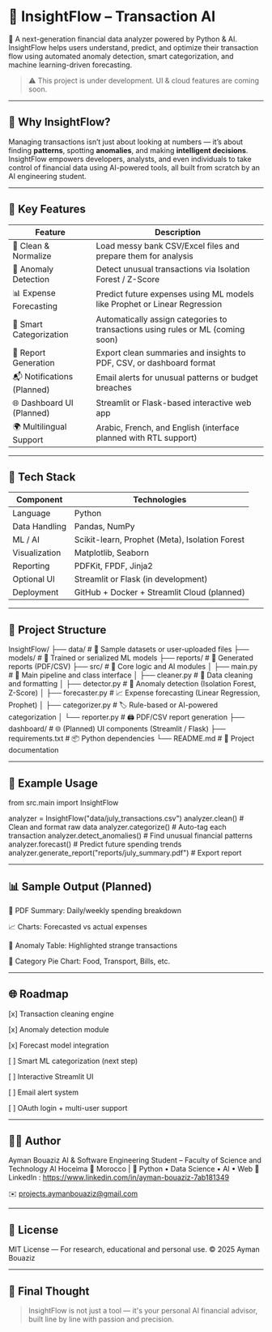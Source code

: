 # 💼 InsightFlow – Transaction AI

🔎 A next-generation financial data analyzer powered by Python & AI.  
InsightFlow helps users understand, predict, and optimize their transaction flow using automated anomaly detection, smart categorization, and machine learning-driven forecasting.

> ⚠️ This project is under development. UI & cloud features are coming soon.

---

## 🚀 Why InsightFlow?

Managing transactions isn’t just about looking at numbers — it’s about finding **patterns**, spotting **anomalies**, and making **intelligent decisions**.  
InsightFlow empowers developers, analysts, and even individuals to take control of financial data using AI-powered tools, all built from scratch by an AI engineering student.

---

## 🧠 Key Features

| Feature                   | Description                                                                         |
|---------------------------|-------------------------------------------------------------------------------------|
| 🧹 Clean & Normalize       | Load messy bank CSV/Excel files and prepare them for analysis                      |
| 🧠 Anomaly Detection       | Detect unusual transactions via Isolation Forest / Z-Score                         |
| 📊 Expense Forecasting     | Predict future expenses using ML models like Prophet or Linear Regression         |
| 🧩 Smart Categorization     | Automatically assign categories to transactions using rules or ML (coming soon)   |
| 📄 Report Generation       | Export clean summaries and insights to PDF, CSV, or dashboard format              |
| 📬 Notifications (Planned) | Email alerts for unusual patterns or budget breaches                              |
| 🌐 Dashboard UI (Planned)  | Streamlit or Flask-based interactive web app                                      |
| 🌍 Multilingual Support    | Arabic, French, and English (interface planned with RTL support)                  |

---

## 🧱 Tech Stack

| Component       | Technologies                      |
|----------------|-----------------------------------|
| Language        | Python                            |
| Data Handling   | Pandas, NumPy                      |
| ML / AI         | Scikit-learn, Prophet (Meta), Isolation Forest |
| Visualization   | Matplotlib, Seaborn                |
| Reporting       | PDFKit, FPDF, Jinja2               |
| Optional UI     | Streamlit or Flask (in development)|
| Deployment      | GitHub + Docker + Streamlit Cloud (planned) |

---

## 🧩 Project Structure

InsightFlow/
├── data/               # 💾 Sample datasets or user-uploaded files
├── models/             # 🤖 Trained or serialized ML models
├── reports/            # 📄 Generated reports (PDF/CSV)
├── src/                # 🧠 Core logic and AI modules
│   ├── main.py         # 🔁 Main pipeline and class interface
│   ├── cleaner.py      # 🧼 Data cleaning and formatting
│   ├── detector.py     # 🚨 Anomaly detection (Isolation Forest, Z-Score)
│   ├── forecaster.py   # 📈 Expense forecasting (Linear Regression, Prophet)
│   ├── categorizer.py  # 🏷️ Rule-based or AI-powered categorization
│   └── reporter.py     # 🖨️ PDF/CSV report generation
├── dashboard/          # 🌐 (Planned) UI components (Streamlit / Flask)
├── requirements.txt    # 📦 Python dependencies
└── README.md           # 📘 Project documentation

---

## 🧪 Example Usage

from src.main import InsightFlow

analyzer = InsightFlow("data/july_transactions.csv")
analyzer.clean()                       # Clean and format raw data
analyzer.categorize()                 # Auto-tag each transaction
analyzer.detect_anomalies()          # Find unusual financial patterns
analyzer.forecast()                  # Predict future spending trends
analyzer.generate_report("reports/july_summary.pdf")  # Export report


---

## 📊 Sample Output (Planned)

🧾 PDF Summary: Daily/weekly spending breakdown

📈 Charts: Forecasted vs actual expenses

🛑 Anomaly Table: Highlighted strange transactions

💼 Category Pie Chart: Food, Transport, Bills, etc.



---

## 🌐 Roadmap

[x] Transaction cleaning engine

[x] Anomaly detection module

[x] Forecast model integration

[ ] Smart ML categorization (next step)

[ ] Interactive Streamlit UI

[ ] Email alert system

[ ] OAuth login + multi-user support



---

## 👨‍💻 Author

Ayman Bouaziz
AI & Software Engineering Student – Faculty of Science and Technology Al Hoceima
📍 Morocco | 🧠 Python • Data Science • AI • Web
🔗 LinkedIn :  https://www.linkedin.com/in/ayman-bouaziz-7ab181349


✉️ projects.aymanbouaziz@gmail.com


---

## 📜 License

MIT License — For research, educational and personal use.
© 2025 Ayman Bouaziz


---

## 🧠 Final Thought

> InsightFlow is not just a tool — it's your personal AI financial advisor, built line by line with passion and precision.